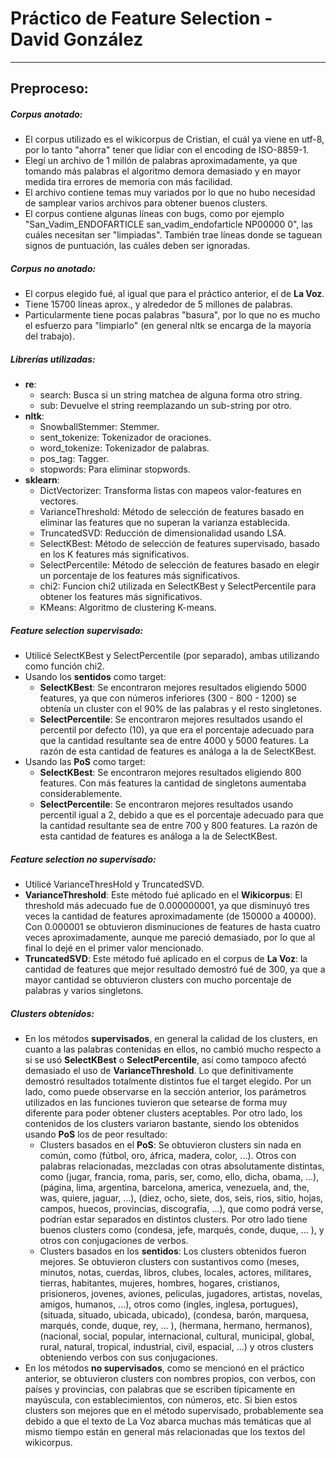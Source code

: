 # Práctico de Feature Selection - David González  
- - -

Preproceso:
-- 
##### **Corpus anotado:**
- El corpus utilizado es el wikicorpus de Cristian, el cuál ya viene en utf-8, por lo tanto "ahorra" tener que lidiar con el encoding de ISO-8859-1.
- Elegí un archivo de 1 millón de palabras aproximadamente, ya que tomando más palabras el algoritmo demora demasiado y en mayor medida tira errores de memoria con más facilidad. 
- El archivo contiene temas muy variados por lo que no hubo necesidad de samplear varios archivos para obtener buenos clusters.
- El corpus contiene algunas líneas con bugs, como por ejemplo "San_Vadim_ENDOFARTICLE san_vadim_endofarticle NP00000 0", las cuáles necesitan ser "limpiadas". También trae líneas donde se taguean signos de puntuación, las cuáles deben ser ignoradas.
##### **Corpus no anotado:**
 - El corpus elegido fué, al igual que para el práctico anterior, el de **La Voz**. 
 - Tiene 15700 líneas aprox., y alrededor de 5 millones de palabras.
 - Particularmente tiene pocas palabras "basura", por lo que no es mucho el esfuerzo para "limpiarlo" (en general nltk se encarga de la mayoría del trabajo).

##### **Librerías utilizadas:**
- **re**:
	 - search: Busca si un string matchea de alguna forma otro string.
	 - sub: Devuelve el string reemplazando un sub-string por otro.
- **nltk**:
	 - SnowballStemmer: Stemmer.
	 - sent_tokenize: Tokenizador de oraciones.
	 - word_tokenize: Tokenizador de palabras.
	 - pos_tag: Tagger.
	 - stopwords: Para eliminar stopwords.
- **sklearn**: 
	 - DictVectorizer: Transforma listas con mapeos valor-features en vectores. 
	 - VarianceThreshold: Método de selección de features basado en eliminar las features que no superan la varianza establecida.
	 - TruncatedSVD: Reducción de dimensionalidad usando LSA.
	 - SelectKBest: Método de selección de features supervisado, basado en los K features más significativos.
	 - SelectPercentile: Método de selección de features basado en elegir un porcentaje de los features más significativos.
	 - chi2: Funcion chi2 utilizada en SelectKBest y SelectPercentile para obtener los features más significativos.
	 - KMeans: Algoritmo de clustering K-means.
	 
##### **Feature selection supervisado:**
- Utilicé SelectKBest y SelectPercentile (por separado), ambas utilizando como función chi2. 
- Usando los **sentidos** como target: 
	- **SelectKBest**: Se encontraron mejores resultados eligiendo 5000 features, ya que con números inferiores (300 - 800 - 1200) se obtenía un cluster con el 90% de las palabras y el resto singletones.
	- **SelectPercentile**: Se encontraron mejores resultados usando el percentil por defecto (10), ya que era el porcentaje adecuado para que la cantidad resultante sea de entre 4000 y 5000 features. La razón de esta cantidad de features es análoga a la de SelectKBest.
- Usando las **PoS** como target: 
	- **SelectKBest**: Se encontraron mejores resultados eligiendo 800 features. Con más features la cantidad de singletons aumentaba considerablemente.
	- **SelectPercentile**: Se encontraron mejores resultados usando percentil igual a 2, debido a que es el porcentaje adecuado para que la cantidad resultante sea de entre 700 y 800 features. La razón de esta cantidad de features es análoga a la de SelectKBest.
##### **Feature selection no supervisado:**
- Utilicé VarianceThresHold y TruncatedSVD.
- **VarianceThreshold**: Este método fué aplicado en el **Wikicorpus**: El threshold más adecuado fue de 0.000000001, ya que disminuyó tres veces la cantidad de features aproximadamente (de 150000 a 40000). Con 0.000001 se obtuvieron disminuciones de features de hasta cuatro veces aproximadamente, aunque me pareció demasiado, por lo que al final lo dejé en el primer valor mencionado.
- **TruncatedSVD**:  Este método fué aplicado en el corpus de **La Voz**: la cantidad de features que mejor resultado demostró fué de 300, ya que a mayor cantidad se obtuvieron clusters con mucho porcentaje de palabras y varios singletons.

##### **Clusters obtenidos:**
-  En los métodos **supervisados**, en general la calidad de los clusters, en cuanto a las palabras contenidas en ellos, no cambió mucho respecto a si se usó **SelectKBest** o **SelectPercentile**, así como tampoco afectó demasiado el uso de **VarianceThreshold**. 
Lo que definitivamente demostró resultados totalmente distintos fue el target elegido. 
Por un lado, como puede observarse en la sección anterior, los parámetros utilizados en las funciones  tuvieron que setearse de forma muy diferente para poder obtener clusters aceptables. 
Por otro lado, los contenidos de los clusters variaron bastante, siendo los obtenidos usando **PoS** los de peor resultado:
	- Clusters basados en el **PoS**: Se obtuvieron clusters sin nada en común, como (fútbol, oro, áfrica, madera, color, ...). Otros con palabras relacionadas, mezcladas con otras absolutamente distintas, como (jugar, francia, roma, paris, ser, como, ello, dicha, obama, ...), (página, lima, argentina, barcelona, america, venezuela, and, the, was, quiere, jaguar, ...), (diez, ocho, siete, dos, seis, rios, sitio, hojas, campos, huecos, provincias, discografía, ...), que como podrá verse, podrían estar separados en distintos clusters.
	Por otro lado tiene buenos clusters como (condesa, jefe, marqués, conde, duque, ... ), y otros con conjugaciones de verbos.
	- Clusters basados en los **sentidos**: Los clusters obtenidos fueron mejores. Se obtuvieron clusters con sustantivos como (meses, minutos, notas, cuerdas, libros, clubes, locales, actores, militares, tierras, habitantes, mujeres, hombres, hogares, cristianos, prisioneros, jovenes, aviones, peliculas, jugadores, artistas, novelas, amigos, humanos, ...), otros como (ingles, inglesa, portugues), (situada, situado, ubicada, ubicado), (condesa, barón, marquesa, marqués, conde, duque, rey, ... ), (hermana, hermano, hermanos), (nacional, social, popular, internacional, cultural, municipal, global, rural, natural, tropical, industrial, civil, espacial, ...) y otros clusters obteniendo verbos con sus conjugaciones.
-  En los métodos **no supervisados**, como se mencionó en el práctico anterior, se obtuvieron clusters con nombres propios, con verbos, con países y provincias, con palabras que se escriben típicamente en mayúscula, con establecimientos, con números, etc. 
Si bien estos clusters son mejores que en el método supervisado, probablemente sea debido a que el texto de La Voz abarca muchas más temáticas que al mismo tiempo están en general más relacionadas que los textos del wikicorpus.